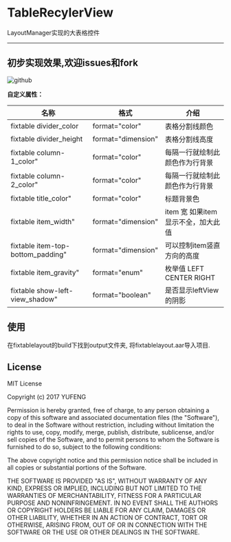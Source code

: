 # TableRecylerView
LayoutManager实现的大表格控件

--- 
初步实现效果,欢迎issues和fork
--- 
![github](https://github.com/HYY-yu/TableRecylerView/blob/master/cat1.gif "show")

**自定义属性：** 

名称|格式|介绍
----|----|----
fixtable divider_color| format="color"| 表格分割线颜色
fixtable divider_height| format="dimension" |表格分割线高度
fixtable column-1_color" |format="color"  |每隔一行就绘制此颜色作为行背景
fixtable column-2_color" |format="color"  |每隔一行就绘制此颜色作为行背景
fixtable title_color" |format="color"  |标题背景色
fixtable item_width" |format="dimension" | item 宽  如果item显示不全，加大此值
fixtable item-top-bottom_padding" |format="dimension"  |可以控制item竖直方向的高度
fixtable item_gravity" |format="enum" |枚举值 LEFT CENTER RIGHT
fixtable show-left-view_shadow"| format="boolean" |是否显示leftView的阴影

**使用**
--- 
 在fixtablelayout的build下找到output文件夹, 将fixtablelayout.aar导入项目.
 
 
 
**License**
--- 
MIT License

Copyright (c) 2017 YUFENG

Permission is hereby granted, free of charge, to any person obtaining a copy
of this software and associated documentation files (the "Software"), to deal
in the Software without restriction, including without limitation the rights
to use, copy, modify, merge, publish, distribute, sublicense, and/or sell
copies of the Software, and to permit persons to whom the Software is
furnished to do so, subject to the following conditions:

The above copyright notice and this permission notice shall be included in all
copies or substantial portions of the Software.

THE SOFTWARE IS PROVIDED "AS IS", WITHOUT WARRANTY OF ANY KIND, EXPRESS OR
IMPLIED, INCLUDING BUT NOT LIMITED TO THE WARRANTIES OF MERCHANTABILITY,
FITNESS FOR A PARTICULAR PURPOSE AND NONINFRINGEMENT. IN NO EVENT SHALL THE
AUTHORS OR COPYRIGHT HOLDERS BE LIABLE FOR ANY CLAIM, DAMAGES OR OTHER
LIABILITY, WHETHER IN AN ACTION OF CONTRACT, TORT OR OTHERWISE, ARISING FROM,
OUT OF OR IN CONNECTION WITH THE SOFTWARE OR THE USE OR OTHER DEALINGS IN THE
SOFTWARE.

